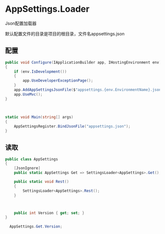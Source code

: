# AppSettings.Loader
Json配置加载器

默认配置文件的目录是项目的根目录，文件名appsettings.json

## 配置
```csharp
public void Configure(IApplicationBuilder app, IHostingEnvironment env)
{
	if (env.IsDevelopment())
	{
		app.UseDeveloperExceptionPage();
	}
	app.AddAppSettingsJsonFile($"appsettings.{env.EnvironmentName}.json");
	app.UseMvc();
}
    
    
    
static void Main(string[] args)
{
	AppSettingsRegister.BindJsonFile("appsettings.json");
}
```

## 读取
```csharp
public class AppSettings
{
	[JsonIgnore]
	public static AppSettings Get => SettingsLoader<AppSettings>.Get();

	public static void Rest()
	{
		SettingsLoader<AppSettings>.Rest();
	}



	public int Version { get; set; }
}
  
  AppSettings.Get.Version;
```

